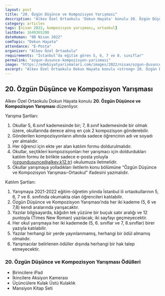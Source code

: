 ```yaml
---
layout: post
title: "20. Özgün Düşünce ve Kompozisyon Yarışması"
description: "Alkev Özel Ortaokulu 'Dokun Hayata' konulu 20. Özgün Düşünce ve Kompozisyon Yarışması düzenliyor."
category: articles
tags: [nisan 2022, kompozisyon yarışması, ortaokul]
lastDate: 1649365200
dateHuman: "08 Nisan 2022"
comTopic: "Dokun Hayata"
attendance: "E-Posta"
organizer: "Alkev Özel Ortaokulu"
requirements: "İstanbul’da eğitim gören 5, 6, 7 ve 8. sınıflar"
permalink: "ozgun-dusunce-kompozisyon-yarismasi"
image: "https://edebiyatyarismalari.com/images/2022/nisan/ozgun-dusunce-ve-kompozisyon.jpg"
excerpt: "Alkev Özel Ortaokulu Dokun Hayata konulu <strong> 20. Özgün Düşünce ve Kompozisyon Yarışması </strong> düzenliyor."
---
```


## 20. Özgün Düşünce ve Kompozisyon Yarışması
Alkev Özel Ortaokulu Dokun Hayata konulu **20. Özgün Düşünce ve Kompozisyon Yarışması** düzenliyor.

Yarışma Şartları:
1. Okullar 5, 6.sınıf kademesinde bir; 7, 8.sınıf kademesinde bir olmak üzere, okullarında derece almış en çok 2 kompozisyon gönderebilir.
2. Gönderilen kompozisyonların altında sadece öğrencinin adı ve soyadı yer almalıdır.
3. Her öğrenci için ekte yer alan katılım formu doldurulmalıdır.
4. Okullar, seçtikleri kompozisyonları her yarışmacı için doldurdukları katılım formu ile birlikte sadece e-posta yoluyla (ozgundusunce@alkev.k12.tr) okulumuza iletmelidir.
5. Okullar yarışmaya yolladıkları iletilerin konu bölümüne “Özgün Düşünce ve Kompozisyon Yarışması-Ortaokul” ifadesini yazmalıdır.

Katılım Şartları:
1. Yarışmaya 2021-2022 eğitim-öğretim yılında İstanbul ili ortaokullarının 5, 6, 7 ve 8. sınıfında okumakta olan öğrencileri katılabilir.
2. Özgün Düşünce ve Kompozisyon Yarışması’nda her iki kademe (5, 6 ve 7,8) kendi aralarında yarışacaktır.
3. Yazılar bilgisayarda, kâğıdın tek yüzüne bir buçuk satır aralığı ve 12 puntoyla (Times New Roman) yazılacak; iki sayfayı geçmeyecektir.
4. Her okul yarışmaya her iki kademede (5, 6. sınıflar ve 7, 8.sınıflar) birer yazıyla katılabilir.
5. Yazılar herhangi bir yerde yayınlanmamış, herhangi bir ödül almamış olmalıdır.
6. Yarışmacılar belirlenen ödüller dışında herhangi bir hak talep etmeyecektir.

### 20. Özgün Düşünce ve Kompozisyon Yarışması Ödülleri
- Birincilere iPad
- İkincilere Aksiyon Kamerası
- Üçüncülere Kulak Üstü Kulaklık
- Mansiyon Kitap Seti